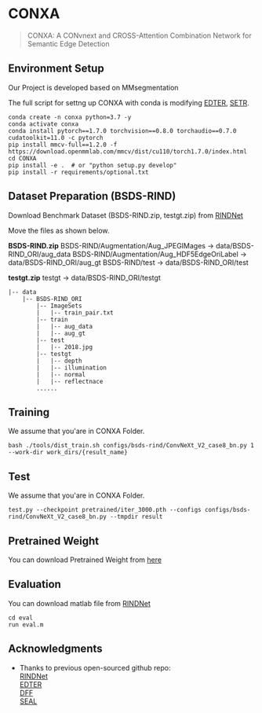 # CONXA
> CONXA: A CONvnext and CROSS-Attention Combination Network for Semantic Edge Detection

## Environment Setup
Our Project is developed based on MMsegmentation

The full script for settng up CONXA with conda is modifying [EDTER](https://github.com/MengyangPu/EDTER), [SETR](https://github.com/fudan-zvg/SETR#linux).


```
conda create -n conxa python=3.7 -y
conda activate conxa
conda install pytorch==1.7.0 torchvision==0.8.0 torchaudio==0.7.0 cudatoolkit=11.0 -c pytorch
pip install mmcv-full==1.2.0 -f https://download.openmmlab.com/mmcv/dist/cu110/torch1.7.0/index.html
cd CONXA
pip install -e .  # or "python setup.py develop"
pip install -r requirements/optional.txt
```

## Dataset Preparation (BSDS-RIND)

Download Benchmark Dataset (BSDS-RIND.zip, testgt.zip) from [RINDNet](https://github.com/MengyangPu/RINDNet)

Move the files as shown below.


**BSDS-RIND.zip**
BSDS-RIND/Augmentation/Aug_JPEGIMages -> data/BSDS-RIND_ORI/aug_data
BSDS-RIND/Augmentation/Aug_HDF5EdgeOriLabel -> data/BSDS-RIND_ORI/aug_gt
BSDS-RIND/test -> data/BSDS-RIND_ORI/test

**testgt.zip**
testgt -> data/BSDS-RIND_ORI/testgt
```
|-- data
    |-- BSDS-RIND_ORI
        |-- ImageSets
        |   |-- train_pair.txt
        |-- train
        |   |-- aug_data
        |   |-- aug_gt
        |-- test
        |   |-- 2018.jpg
        |-- testgt
        |   |-- depth
        |   |-- illumination
        |   |-- normal
        |   |-- reflectnace
        ......
```

## Training 
We assume that you'are in CONXA Folder.
```
bash ./tools/dist_train.sh configs/bsds-rind/ConvNeXt_V2_case8_bn.py 1 --work-dir work_dirs/{result_name}
```

## Test 
We assume that you'are in CONXA Folder.
```
test.py --checkpoint pretrained/iter_3000.pth --configs configs/bsds-rind/ConvNeXt_V2_case8_bn.py --tmpdir result
```

## Pretrained Weight
You can download Pretrained Weight from [here](https://drive.google.com/drive/folders/1OR7zOD2zXK1Kbb35n4bx2OMX2TMIcx6S?usp=drive_link)

## Evaluation 
You can download matlab file from [RINDNet](https://github.com/MengyangPu/RINDNet/tree/main)
```
cd eval
run eval.m
```

## Acknowledgments
- Thanks to previous open-sourced github repo:<br/>
  [RINDNet](https://github.com/MengyangPu/RINDNet/tree/main)<br/>
  [EDTER](https://github.com/MengyangPu/EDTER)<br/>
  [DFF](https://github.com/Lavender105/DFF)<br/>
  [SEAL](https://github.com/Chrisding/seal)
